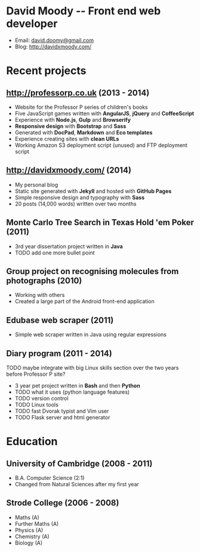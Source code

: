 David Moody -- Front end web developer
======================================

- Email: <david.doomy@gmail.com>
- Blog: <http://davidxmoody.com/>

Recent projects
===============

<http://professorp.co.uk> (2013 - 2014)
---------------------------------------

- Website for the Professor P series of children's books
- Five JavaScript games written with **AngularJS**, **jQuery** and **CoffeeScript**
- Experience with **Node.js**, **Gulp** and **Browserify**
- **Responsive design** with **Bootstrap** and **Sass**
- Generated with **DocPad**, **Markdown** and **Eco templates**
- Experience creating sites with **clean URLs**
- Working Amazon S3 deployment script (unused) and FTP deployment script

<http://davidxmoody.com/> (2014)
--------------------------------

- My personal blog
- Static site generated with **Jekyll** and hosted with **GitHub Pages**
- Simple responsive design and typography with **Sass**
- 20 posts (14,000 words) written over two months

Monte Carlo Tree Search in Texas Hold 'em Poker (2011)
------------------------------------------------------

- 3rd year dissertation project written in **Java**
- TODO add one more bullet point

Group project on recognising molecules from photographs (2010)
--------------------------------------------------------------

- Working with others
- Created a large part of the Android front-end application

Edubase web scraper (2011)
--------------------------

- Simple web scraper written in Java using regular expressions

Diary program (2011 - 2014)
---------------------------

TODO maybe integrate with big Linux skills section over the two years before Professor P site?

- 3 year pet project written in **Bash** and then **Python**
- TODO what it uses (python language features)
- TODO version control
- TODO Linux tools
- TODO fast Dvorak typist and Vim user
- TODO Flask server and html generator

Education
=========

University of Cambridge (2008 - 2011)
-------------------------------------

- B.A. Computer Science (2:1)
- Changed from Natural Sciences after my first year

Strode College (2006 - 2008)
----------------------------

- Maths (A)
- Further Maths (A)
- Physics (A)
- Chemistry (A)
- Biology (A)
